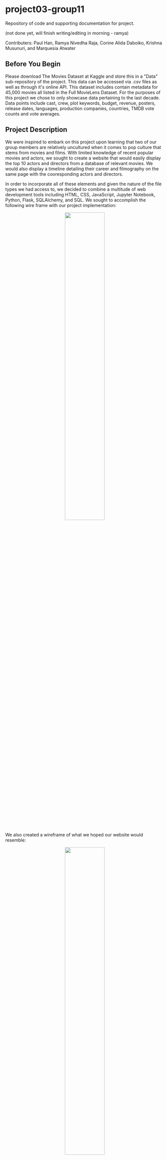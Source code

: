 # project03-group11
Repository of code and supporting documentation for project.

(not done yet, will finish writing/editing in morning - ramya)

Contributers: Paul Han, Ramya Nivedha Raja, Corine Alida Daboiko, Krishna Musunuri, and Marquesia Atwater

## Before You Begin
Please download The Movies Dataset at Kaggle and store this in a "Data" sub-repository of the project. This data can be accessed via .csv files as well as through it's online API. This dataset includes contain metadata for 45,000 movies all listed in the Full MovieLens Dataset. For the purposes of this project we chose to only showcase data pertaining to the last decade. Data points include cast, crew, plot keywords, budget, revenue, posters, release dates, languages, production companies, countries, TMDB vote counts and vote averages. 
 
## Project Description
We were inspired to embark on this project upon learning that two of our group members are relatively uncultured when it comes to pop culture that stems from movies and films. With limited knowledge of recent popular movies and actors, we sought to create a website that would easily display the top 10 actors and directors from a database of relevant movies. We would also display a timeline detailing their career and filmography on the same page with the cooresponding actors and directors.

In order to incorporate all of these elements and given the nature of the file types we had access to, we decided to combine a multitude of web development tools including HTML, CSS, JavaScript, Jupyter Notebook, Python, Flask, SQLAlchemy, and SQL. We sought to accomplish the following wire frame with our project implementation: 

<p align="center">
    <img src = "https://github.com/pbhan710/project03-group11/blob/main/Wireframe_Code.png " width=50% height=50%>
 </p>

We also created a wireframe of what we hoped our website would resemble:

<p align="center">
    <img src = "https://github.com/pbhan710/project03-group11/blob/main/Wireframe.png " width=50% height=50%>
 </p>

## Back-End Programming

Whilst creating our website, we started by first understanding the API, which contained our data, and learning it's proper documentation. We then filtered our query results of what timeframe of movies we wanted access to.  Given that there were 45,000 movie data entries in our dataset, we narrowed down our data based on the following parameters: 
- Movies released within the time frame of January 2013 to January 2023 (Resulted in pages 1-500)
- Movies only released in English language
- Movies that adhered to a relatively high popularity rating (In other words, movies that were not relatively well-known were not considered)

We then requested the filtered data by making calls to TMDB's APIs to retrieve and store data into lists. Then at the end of the query, we verified the total number of movies. 

Once our data was filtered down based on these parameters, it was reduced to a dataset with _____ individual movie datapoints. We then used Jupyter Notebook and python to sort our results based on actors, directors, and movies, and load those into individual dataframes. These dataframes were then exported as three separate .csv files for easy upload into a SQL database. 

We used PGAdmin to connect to the local Postgres database and store movies, directors, and actors into the respective tables. Tables within the local Postgres database should already be created before attempting. In order to create a design for the data we wanted stored, we created schemas - a user schema and a reviews schema. This ensured that the user was not already stored in the database in addition to hashing the stored password after using a virtual field to check that the original password matched the password confirmation. The layout of our data within our SQL database resembles the following ERD diagram:

<p align = "center">
  <img src="https://github.com/pbhan710/project03-group11/blob/main/ERD.png ">
 </p>
   
Then we queried the information we wanted from our database using routes via SQLAlchemy in Flask. These routes returned jsonified versions of our results that were then read by our JavaScript file using the d3 library. 

The queried results would return information illustrating a top ten list of the top movies, directors, and actors from the dataset. Then after reading the jsonified results, we displayed this information on our website in HTML. Also occuring at the same time, a different JavaScript library, [TimeKnots](https://github.com/alangrafu/timeknots), organized the cooresponding actor or directors filmography on a timeline and displayed it next to them. 

Finally, our website is being run through our Flask app.py at the end. 

## How to Install and Run the Project

Download all files from this GitHub repository or clone this repository on your desktop. 

First you must ensure the data has been correctly created and stored. Create a database in PGAdmin, for the simplicity of the project, we named our database "project03_group11_db". Then right click on your newly created database and select the query tool. Once the query tool opens, there should be a line of buttons right above your query window. Click on the left most button, when hovered over says "Open File". Then use the create_tables.sql file included in the repository and create the respective tables in PGAdmin. Simply run this file in a query. 

Then, on the left hand side, expand the drop down menu of your database. You should see a variety of options. Click on Schemas, then Tables, to confirm the three tables have been successfully created: "actor", "director", and "movie".

Once you have confirmed the tables have been created, right click on each table and import the cooresponding data located in the "Data" folder from this repository. 

After doing this for each table, run a new query as "select * from actor" to ensure the table has been loaded with the appropriate information. Repeat for all three tables. 

#### For Windows
Open GitBash on the cooresponding folder in your home directory and run "python app.py" then click on the IP address link that appears to be taken to the website. 

#### For MAC
Open Terminal 

## Challenges
Some of the challenges we faced over the course of our project: 
- Learning how to read the API and query the information we needed
  - We spend several hours learning and understanding how the API works and how we could best implement it in our project 
- Too many pages and API could not run using Jupyter Notebook 
  - Had to switch to Visual Studio Code and filter our parameters even further
- While working on our Javascript using the Twitter Feed, we could not get a live feed. 
  - We have to search for Twitter documentation on it
- Separating our HTML file into HTML and CSS for better readability
  - We ran into errors when separating our styling elements of our website, which was solved by correctly defining the class in our CSS file.
- Our imported JavaScript library, Timeknots, incorporated the d3 JavaScript library as well; however, it did not use the version of d3 we were accustomed to using. 
  - Hence we had to add and incorporate the new version of d3 into the TimeKnots library in order to correctly implement it. 
- Ran into problems connecting Flask app.py with our .js JavaScript files
  - Better mapped out the process with a wireframe to expand our understanding: 
<p align= "center">
  <img src= "https://github.com/pbhan710/project03-group11/blob/main/Wireframe_flaskto.js.png">
</p>
 
### API Documentation Basics
Here are a few basic details to help better understand the structure of the API
#### URL's
- discover_base_url
    - Base URL of TMDB's Discover API to search movies by different types of data. This includes the API key.
- movie_base_url
    - Base URL of TMDB's Movie API to search details of a specific movie by ID.
- discover_target_url
    - Full URL of TMDB's Discover API which includes TMDB properties to filter movies by. 
    - Example URL: https://api.themoviedb.org/3/discover/movie?api_key=%7Bapi_key%7D&release_date.gte=2010-01-01&release_date.lte=2010-01-31%C2%AEion=us&with_release_type=2%7C3&vote_count.gte=1&sort_by=popularity.desc&page=1
- movie_target_url
-   Full URL of TMDB's Movie API which includes the TMDB movie. 
-   Example URL: https://api.themoviedb.org/3/movie/550?api_key=%7Bapi_key%7D
#### TMDB Properties
- release_date.gte={release_start_date}
    - Earliest date of movies' release dates to search for using TMDB's Discover API.
- release_date.lte={today}: Latest date of movies' release dates to search for using TMDB's Discover API.
#### Other
- today
    - Today's date.
#### Hard-Coded TMDB URL Properties:
- region=US: ISO 3166-1 code to filter movies' release dates by. Set specifically to US.
- with_release_type=2|3: Type of releases. 2|3 pulls movies with theatrical releases.
- vote_count.gte=1: Minimum number of votes by TMDB users on movies to search for in TMDB's Discover API. Set to 1 to exclude movies with 0 votes, reducing overall search results.
- sort_by=popularity.desc: Sort movies pulled through TMDB's Discover API by TMDB's popularity metric among TMDB users, descending.
- append_to_results=credits: Add to the result of an API call more details. This is used when making an API call to TMDB's Movie API to also add details on the cast/crew of the movie.


### Acknowledgements
This dataset is an ensemble of data collected from TMDB and GroupLens.

The Full MovieLens Dataset consisting of 26 million ratings and 750,000 tag applications from 270,000 users on all the 45,000 movies in this dataset can be accessed [here](https://www.kaggle.com/datasets/rounakbanik/the-movies-dataset)

The Movie Details, Credits and Keywords have been collected from the TMDB Open API. This product uses the TMDb API but is not endorsed or certified by TMDb. Their API also provides access to data on many additional movies, actors and actresses, crew members, and TV shows. You can try it for yourself here.

The Movie Links and Ratings have been obtained from the Official GroupLens website. The files are a part of the dataset available [here](https://www.kaggle.com/datasets/rounakbanik/the-movies-dataset)

We used the [Timeknots](https://github.com/alangrafu/timeknots) JavaScript Library


